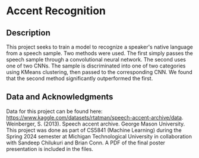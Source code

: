 # Accent Recognition

## Description
This project seeks to train a model to recognize a speaker's native language from a speech sample. Two methods were used. 
The first simply passes the speech sample through a convolutional neural network. 
The second uses one of two CNNs. The sample is discriminated into one of two categories using KMeans clustering, then passed to the corresponding CNN. 
We found that the second method significantly outperformed the first.

## Data and Acknowledgments
Data for this project can be found here: https://www.kaggle.com/datasets/rtatman/speech-accent-archive/data.  
Weinberger, S. (2013). Speech accent archive. George Mason University.  
This project was done as part of CS5841 (Machine Learning) during the Spring 2024 semester at Michigan Technological University in collaboration with Sandeep Chilukuri and Brian Conn. A PDF of the final poster presentation is included in the files.
